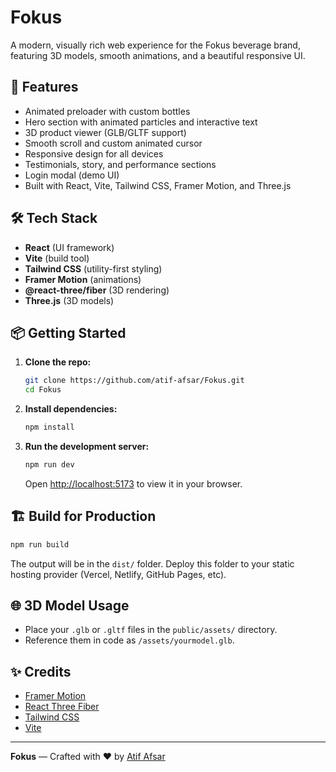 # Fokus

A modern, visually rich web experience for the Fokus beverage brand, featuring 3D models, smooth animations, and a beautiful responsive UI.

## 🚀 Features
- Animated preloader with custom bottles
- Hero section with animated particles and interactive text
- 3D product viewer (GLB/GLTF support)
- Smooth scroll and custom animated cursor
- Responsive design for all devices
- Testimonials, story, and performance sections
- Login modal (demo UI)
- Built with React, Vite, Tailwind CSS, Framer Motion, and Three.js

## 🛠️ Tech Stack
- **React** (UI framework)
- **Vite** (build tool)
- **Tailwind CSS** (utility-first styling)
- **Framer Motion** (animations)
- **@react-three/fiber** (3D rendering)
- **Three.js** (3D models)

## 📦 Getting Started

1. **Clone the repo:**
   ```bash
   git clone https://github.com/atif-afsar/Fokus.git
   cd Fokus
   ```
2. **Install dependencies:**
   ```bash
   npm install
   ```
3. **Run the development server:**
   ```bash
   npm run dev
   ```
   Open [http://localhost:5173](http://localhost:5173) to view it in your browser.

## 🏗️ Build for Production
```bash
npm run build
```
The output will be in the `dist/` folder. Deploy this folder to your static hosting provider (Vercel, Netlify, GitHub Pages, etc).

## 🌐 3D Model Usage
- Place your `.glb` or `.gltf` files in the `public/assets/` directory.
- Reference them in code as `/assets/yourmodel.glb`.

## ✨ Credits
- [Framer Motion](https://www.framer.com/motion/)
- [React Three Fiber](https://docs.pmnd.rs/react-three-fiber/getting-started/introduction)
- [Tailwind CSS](https://tailwindcss.com/)
- [Vite](https://vitejs.dev/)

---

**Fokus** — Crafted with ❤️ by [Atif Afsar](https://github.com/atif-afsar)


